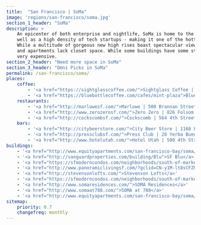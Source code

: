 ```yaml
---
title:  "San Francisco | SoMa"
image: 'regions/san-francisco/soma.jpg'
section_1_header: "SoMa"
description: >
    An epicenter of both enterprise and nightlife, SoMa is home to the biggest building developments in San Francisco as 
    well as a high density of tech startups - making it one of the hottest neighborhoods for recent Bay Area transplants. 
    While a multitude of gorgeous new high rises boast spectacular views and convenience, many of the luxury condos, lofts 
    and apartments lack closet space. While some buildings have some storage on site, availability is limited and often 
    very expensive. 
section_2_header: "Need more space in SoMa"
section_3_header: "Omni Picks in SoMa"
permalink: /san-francisco/soma/
places:
    coffee:
        - '<a href="https://sightglasscoffee.com/">Sightglass Coffee | 270 7th Street</a>'
        - '<a href="https://bluebottlecoffee.com/cafes/mint-plaza">Blue Bottle | 66 Mint Plaza</a>'
    restaurants:
        - '<a href="http://marlowesf.com/">Marlowe | 500 Brannan Street</a>'
        - '<a href="http://www.zerozerosf.com/">Zero Zero | 826 Folsom Street</a>'
        - '<a href="http://cockscombsf.com/">Cockscomb | 564 4th Street</a>'
    bars:
        - '<a href="http://citybeerstore.com/">City Beer Store | 1168 Folsom Street</a>'
        - '<a href="http://pressclubsf.com/">Press Club | 20 Yerba Buena Lane</a>'
        - '<a href="http://www.hotelutah.com/">Hotel Utah | 500 4th Street</a>'
buildings:
    - '<a href="http://www.equityapartments.com/san-francisco-bay/soma/77-bluxome-apartments">77 Bluxome Apartments</a>'
    - '<a href="http://vanguardproperties.com/building/Blu">SF Blu</a>'
    - '<a href="https://sfmoderncondos.com/neighborhoods/south-of-market-soma/the-palms/">The Palms</a>'
    - '<a href="http://www.panoramiclivingsf.com/?gclid=CN-y1M-lt8sCFZNgfgod78EA7g">Panoramic Residences</a>'
    - '<a href="http://stevensonlofts.com/">Stevenson Lofts</a>'
    - '<a href="https://sfmoderncondos.com/neighborhoods/south-of-market-soma/soma-grand/">SOMA Grand</a>'
    - '<a href="http://www.somaresidences.com/">SOMA Residences</a>'
    - '<a href="http://www.somaat788.com/">SOMA at 788</a>'
    - '<a href="http://www.equityapartments.com/san-francisco-bay/soma/soma-square-apartments">Soma Square</a>'
sitemap:
    priority: 0.7
    changefreq: monthly
---
```

